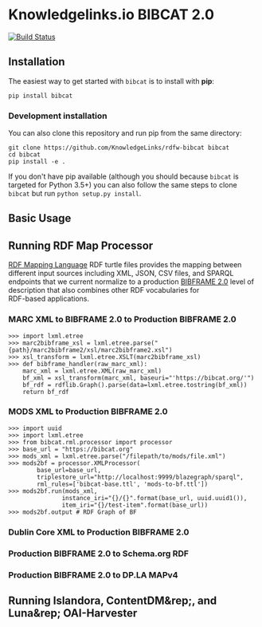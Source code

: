 # Knowledgelinks.io BIBCAT 2.0

[![Build Status](https://travis-ci.org/KnowledgeLinks/rdfw-bibcat.svg)](https://travis-ci.org/KnowledgeLinks/rdfw-bibcat)


## Installation
The easiest way to get started with `bibcat` is to install with **pip**:

    pip install bibcat

### Development installation 
You can also clone this repository and run pip from the same directory:

    git clone https://github.com/KnowledgeLinks/rdfw-bibcat bibcat
    cd bibcat
    pip install -e . 

If you don't have pip available (although you should because `bibcat` is targeted for Python 3.5+)
you can also follow the same steps to clone `bibcat` but run `python setup.py install`.    

## Basic Usage

## Running RDF Map Processor
[RDF Mapping Language](http://rml.io/) RDF turtle files provides the mapping between
 different input sources including XML, JSON,  CSV files, and SPARQL endpoints that
we current normalize to a production [BIBFRAME 2.0](http://www.loc.gov/bibframe/docs/index.html)
level of description that also combines other RDF vocabularies for  
RDF-based applications.

### MARC XML to BIBFRAME 2.0 to Production BIBFRAME 2.0

    >>> import lxml.etree
    >>> marc2bibframe_xsl = lxml.etree.parse("{path}/marc2bibframe2/xsl/marc2bibframe2.xsl")
    >>> xsl_transform = lxml.etree.XSLT(marc2bibframe_xsl)
    >>> def bibframe_handler(raw_marc_xml):
	    marc_xml = lxml.etree.XML(raw_marc_xml)
	    bf_xml = xsl_transform(marc_xml, baseuri="'https://bibcat.org/'")
	    bf_rdf = rdflib.Graph().parse(data=lxml.etree.tostring(bf_xml))
	    return bf_rdf

### MODS XML to Production BIBFRAME 2.0

    >>> import uuid
    >>> import lxml.etree
    >>> from bibcat.rml.processor import processor
    >>> base_url = "https://bibcat.org"
    >>> mods_xml = lxml.etree.parse("/filepath/to/mods/file.xml")
    >>> mods2bf = processor.XMLProcessor(
            base_url=base_url,
            triplestore_url="http://localhost:9999/blazegraph/sparql",
            rml_rules=['bibcat-base.ttl', 'mods-to-bf.ttl'])
    >>> mods2bf.run(mods_xml, 
                   instance_iri="{}/{}".format(base_url, uuid.uuid1()),
                   item_iri="{}/test-item".format(base_url))
    >>> mods2bf.output # RDF Graph of BF
                                           

### Dublin Core XML to Production BIBFRAME 2.0

### Production BIBFRAME 2.0 to Schema.org RDF

### Production BIBFRAME 2.0 to DP.LA MAPv4

## Running Islandora, ContentDM&rep;, and Luna&rep; OAI-Harvester
